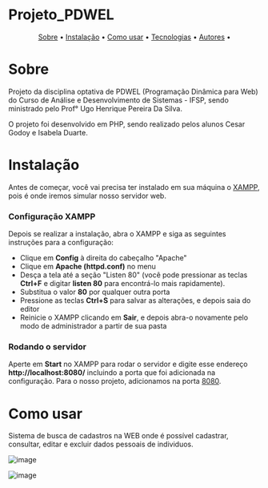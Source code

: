 # Projeto_PDWEL

<p align="center">
    <a href="#sobre">Sobre</a> •
    <a href="#instalação">Instalação</a> •
    <a href="#como-usar">Como usar</a> •
    <a href="#tecnologias">Tecnologias</a> •
    <a href="#autores">Autores</a> •
</p>

# Sobre
<p>Projeto da disciplina optativa de PDWEL (Programação Dinâmica para Web) do Curso de Análise e Desenvolvimento de Sistemas - IFSP, sendo ministrado pelo Prof° Ugo Henrique Pereira Da Silva. </p>
<p>O projeto foi desenvolvido em PHP, sendo realizado pelos alunos Cesar Godoy e Isabela Duarte. </p>

# Instalação
Antes de começar, você vai precisa ter instalado em sua máquina o [XAMPP](https://apachefriends.org/), pois é onde iremos simular nosso servidor web.

### Configuração XAMPP
<p>Depois se realizar a instalação, abra o XAMPP e siga as seguintes instruções para a configuração:<p>
<ul>
    <li>Clique em <strong>Config</strong> à direita do cabeçalho "Apache"</li>
    <li>Clique em <strong>Apache (httpd.conf)</strong> no menu</li>
    <li>Desça a tela até a seção "Listen 80" (você pode pressionar as teclas <strong>Ctrl+F</strong> e digitar <strong>listen 80</strong> para encontrá-lo mais rapidamente).</li>
    <li>Substitua o valor <strong>80</strong> por qualquer outra porta</li>
    <li>Pressione as teclas <strong>Ctrl+S</strong> para salvar as alterações, e depois saia do editor</li>
    <li>Reinicie o XAMPP clicando em <strong>Sair</strong>, e depois abra-o novamente pelo modo de administrador a partir de sua pasta</li>
</ul>

### Rodando o servidor
<p>Aperte em <strong>Start</strong> no XAMPP para rodar o servidor e digite esse endereço <strong>http://localhost:8080/</strong> incluindo a porta que foi adicionada na configuração. Para o nosso projeto, adicionamos na porta <a href="http://localhost:8080/">8080</a>.</p>

# Como usar

Sistema de busca de cadastros na WEB onde é possível cadastrar, consultar, editar e excluir dados pessoais de individuos.


![image](https://user-images.githubusercontent.com/60990343/175794489-aad338d7-ec8c-4fa2-8cab-77659552e98a.png)


![image](https://user-images.githubusercontent.com/60990343/175794503-00d9fcce-630b-44d2-b9f6-c09be75f2e26.png)

